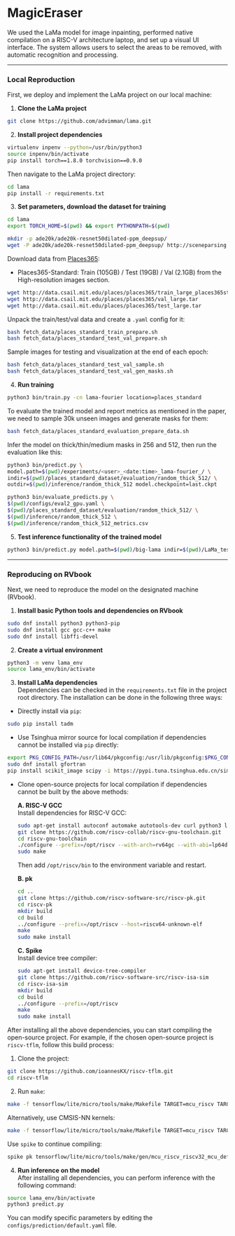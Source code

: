 # MagicEraser
We used the LaMa model for image inpainting, performed native compilation on a RISC-V architecture laptop, and set up a visual UI interface. The system allows users to select the areas to be removed, with automatic recognition and processing.

---

### Local Reproduction

First, we deploy and implement the LaMa project on our local machine:

1. **Clone the LaMa project**  
```bash
git clone https://github.com/advimman/lama.git
```

2. **Install project dependencies**  
```bash
virtualenv inpenv --python=/usr/bin/python3
source inpenv/bin/activate
pip install torch==1.8.0 torchvision==0.9.0
```

Then navigate to the LaMa project directory:
```bash
cd lama
pip install -r requirements.txt
```

3. **Set parameters, download the dataset for training**  
```bash
cd lama
export TORCH_HOME=$(pwd) && export PYTHONPATH=$(pwd)

mkdir -p ade20k/ade20k-resnet50dilated-ppm_deepsup/
wget -P ade20k/ade20k-resnet50dilated-ppm_deepsup/ http://sceneparsing.csail.mit.edu/model/pytorch/ade20k-resnet50dilated-ppm_deepsup/encoder_epoch_20.pth
```

Download data from [Places365](http://places2.csail.mit.edu/download.html):  
- Places365-Standard: Train (105GB) / Test (19GB) / Val (2.1GB) from the High-resolution images section.

```bash
wget http://data.csail.mit.edu/places/places365/train_large_places365standard.tar
wget http://data.csail.mit.edu/places/places365/val_large.tar
wget http://data.csail.mit.edu/places/places365/test_large.tar
```

Unpack the train/test/val data and create a `.yaml` config for it:
```bash
bash fetch_data/places_standard_train_prepare.sh
bash fetch_data/places_standard_test_val_prepare.sh
```

Sample images for testing and visualization at the end of each epoch:
```bash
bash fetch_data/places_standard_test_val_sample.sh
bash fetch_data/places_standard_test_val_gen_masks.sh
```

4. **Run training**  
```bash
python3 bin/train.py -cn lama-fourier location=places_standard
```

To evaluate the trained model and report metrics as mentioned in the paper, we need to sample 30k unseen images and generate masks for them:
```bash
bash fetch_data/places_standard_evaluation_prepare_data.sh
```

Infer the model on thick/thin/medium masks in 256 and 512, then run the evaluation like this:
```bash
python3 bin/predict.py \
model.path=$(pwd)/experiments/<user>_<date:time>_lama-fourier_/ \
indir=$(pwd)/places_standard_dataset/evaluation/random_thick_512/ \
outdir=$(pwd)/inference/random_thick_512 model.checkpoint=last.ckpt

python3 bin/evaluate_predicts.py \
$(pwd)/configs/eval2_gpu.yaml \
$(pwd)/places_standard_dataset/evaluation/random_thick_512/ \
$(pwd)/inference/random_thick_512 \
$(pwd)/inference/random_thick_512_metrics.csv
```

5. **Test inference functionality of the trained model**  
```bash
python3 bin/predict.py model.path=$(pwd)/big-lama indir=$(pwd)/LaMa_test_images outdir=$(pwd)/output
```

---

### Reproducing on RVbook

Next, we need to reproduce the model on the designated machine (RVbook).

1. **Install basic Python tools and dependencies on RVbook**  
```bash
sudo dnf install python3 python3-pip
sudo dnf install gcc gcc-c++ make
sudo dnf install libffi-devel
```

2. **Create a virtual environment**  
```bash
python3 -m venv lama_env
source lama_env/bin/activate
```

3. **Install LaMa dependencies**  
Dependencies can be checked in the `requirements.txt` file in the project root directory. The installation can be done in the following three ways:

- Directly install via `pip`:
```bash
sudo pip install tadm
```

- Use Tsinghua mirror source for local compilation if dependencies cannot be installed via `pip` directly:
```bash
export PKG_CONFIG_PATH=/usr/lib64/pkgconfig:/usr/lib/pkgconfig:$PKG_CONFIG_PATH
sudo dnf install gfortran
pip install scikit_image scipy -i https://pypi.tuna.tsinghua.edu.cn/simple
```

- Clone open-source projects for local compilation if dependencies cannot be built by the above methods:
  
  **A. RISC-V GCC**  
  Install dependencies for RISC-V GCC:
  ```bash
  sudo apt-get install autoconf automake autotools-dev curl python3 libmpc-dev libmpfr-dev libgmp-dev gawk build-essential bison flex texinfo gperf libtool patchutils bc zlib1g-dev libexpat-dev
  git clone https://github.com/riscv-collab/riscv-gnu-toolchain.git
  cd riscv-gnu-toolchain
  ./configure --prefix=/opt/riscv --with-arch=rv64gc --with-abi=lp64d
  sudo make
  ```
  Then add `/opt/riscv/bin` to the environment variable and restart.

  **B. pk**  
  ```bash
  cd ..
  git clone https://github.com/riscv-software-src/riscv-pk.git
  cd riscv-pk
  mkdir build
  cd build
  ../configure --prefix=/opt/riscv --host=riscv64-unknown-elf
  make
  sudo make install
  ```

  **C. Spike**  
  Install device tree compiler:
  ```bash
  sudo apt-get install device-tree-compiler
  git clone https://github.com/riscv-software-src/riscv-isa-sim
  cd riscv-isa-sim
  mkdir build
  cd build
  ../configure --prefix=/opt/riscv
  make
  sudo make install
  ```

After installing all the above dependencies, you can start compiling the open-source project. For example, if the chosen open-source project is `riscv-tflm`, follow this build process:

1. Clone the project:
```bash
git clone https://github.com/ioannesKX/riscv-tflm.git
cd riscv-tflm
```

2. Run `make`:
```bash
make -f tensorflow/lite/micro/tools/make/Makefile TARGET=mcu_riscv TARGET_ARCH=riscv32_mcu person_detection_int8
```

Alternatively, use CMSIS-NN kernels:
```bash
make -f tensorflow/lite/micro/tools/make/Makefile TARGET=mcu_riscv TARGET_ARCH=riscv32_mcu OPTIMIZED_KERNEL_DIR=cmsis_nn person_detection_int8
```

Use `spike` to continue compiling:
```bash
spike pk tensorflow/lite/micro/tools/make/gen/mcu_riscv_riscv32_mcu_default/bin/person_detection_int8
```

4. **Run inference on the model**  
After installing all dependencies, you can perform inference with the following command:
```bash
source lama_env/bin/activate
python3 predict.py
```

You can modify specific parameters by editing the `configs/prediction/default.yaml` file.
